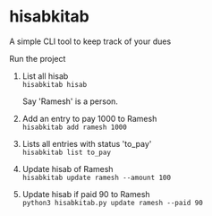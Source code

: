 # hisabkitab
A simple CLI tool to keep track of your dues 

Run the project

1. List all hisab<br/>
   ```hisabkitab hisab```

   Say 'Ramesh' is a person.

2. Add an entry to pay 1000 to Ramesh<br/>
   ```hisabkitab add ramesh 1000```

3. Lists all entries with status 'to_pay'<br/> 
   ```hisabkitab list to_pay```

4. Update hisab of Ramesh<br/>
   ```hisabkitab update ramesh --amount 100```

5. Update hisab if paid 90 to Ramesh<br/>
   ```python3 hisabkitab.py update ramesh --paid 90```

